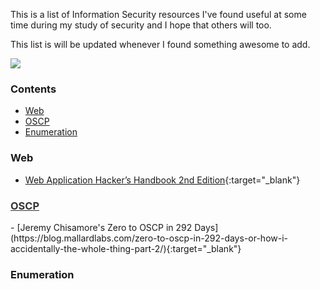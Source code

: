 ---
---

This is a list of Information Security resources I've found useful at some time during my study of security and I hope that others will too. 

This list is will be updated whenever I found something awesome to add.

<img src="http://edwardqiu.com/images/blog/itsalive.gif"/>

### Contents
- [Web](#web)
- [OSCP](#oscp)
- [Enumeration](#enumeration)

### Web
- [Web Application Hacker’s Handbook 2nd Edition](http://mdsec.net/wahh/toc2e.html){:target="_blank"}

<h3><a id="oscp" style="color: #333" href="https://www.offensive-security.com/information-security-certifications/oscp-offensive-security-certified-professional" target="_blank">OSCP</a></h3>
- [Jeremy Chisamore's Zero to OSCP in 292 Days](https://blog.mallardlabs.com/zero-to-oscp-in-292-days-or-how-i-accidentally-the-whole-thing-part-2/){:target="_blank"}

### Enumeration

